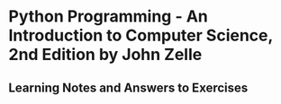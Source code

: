 # Python Programming - An Introduction to Computer Science, 2nd Edition by John Zelle

## Learning Notes and Answers to Exercises
